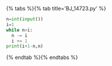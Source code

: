{% tabs %}{% tab title='BJ_14723.py' %}

```py
n=int(input())
i=1
while n>i:
  n -= i
  i += 1
print(i+1-n,n)
```

{% endtab %}{% endtabs %}
